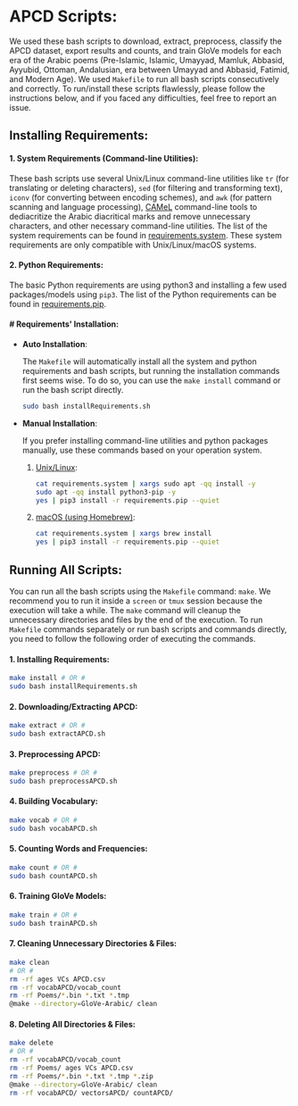 # APCD Scripts:

We used these bash scripts to download, extract, preprocess, classify the APCD dataset, export results and counts, and train GloVe models for each era of the Arabic poems (Pre-Islamic, Islamic, Umayyad, Mamluk, Abbasid, Ayyubid, Ottoman,
 Andalusian, era between Umayyad and Abbasid, Fatimid, and Modern Age). We used `Makefile` to run all bash scripts consecutively and correctly.  To run/install these scripts flawlessly, please follow the instructions below, and if you faced any difficulties, feel free to report an issue.

## Installing Requirements:

#### 1. System Requirements (Command-line Utilities):

These bash scripts use several Unix/Linux command-line utilities like `tr` (for translating or deleting characters), `sed` (for filtering and transforming text), `iconv` (for converting between encoding schemes), and `awk` (for pattern scanning and language processing), [CAMeL](https://camel-tools.readthedocs.io/en/latest/index.html) command-line tools to dediacritize the Arabic diacritical marks and remove unnecessary characters, and other necessary command-line utilities. The list of the system requirements can be found in [requirements.system](https://github.com/Clarkson-Accountability-Transparency/gBiasRoadblocks/blob/main/APCD/requirements.system "requirements.system"). These system requirements are only compatible with Unix/Linux/macOS systems.

#### 2. Python Requirements:

The basic Python requirements are using python3 and installing a few used packages/models using `pip3`.  The list of the Python requirements can be found in [requirements.pip](https://github.com/Clarkson-Accountability-Transparency/gBiasRoadblocks/blob/main/APCD/requirements.system "requirements.pip"). 

#### # Requirements' Installation:

- **Auto Installation**: 
  
  The `Makefile` will automatically install all the system and python requirements and bash scripts, but running the installation commands first seems wise. To do so, you can use the `make install` command or run the bash script directly.
  
  ```bash
  sudo bash installRequirements.sh
  ```

- **Manual Installation**:
  
  If you prefer installing command-line utilities and python packages manually, use these commands based on your operation system.
  
  1. <u>Unix/Linux</u>:
     
     ```bash
     cat requirements.system | xargs sudo apt -qq install -y
     sudo apt -qq install python3-pip -y
     yes | pip3 install -r requirements.pip --quiet
     ```
  
  2. <u>macOS (using Homebrew)</u>:
     
     ```bash
     cat requirements.system | xargs brew install
     yes | pip3 install -r requirements.pip --quiet
     ```

## Running All Scripts:

You can run all the bash scripts using the `Makefile` command: `make`. We recommend you to run it inside a `screen` or `tmux` session because the execution will take a while. The `make` command will cleanup the unnecessary directories and files by the end of the execution. To run `Makefile` commands separately or run bash scripts and commands directly, you need to follow the following order of executing the commands.

#### 1. Installing Requirements:

```bash
make install # OR #
sudo bash installRequirements.sh
```

#### 2. Downloading/Extracting APCD:

```bash
make extract # OR #
sudo bash extractAPCD.sh
```

#### 3. Preprocessing APCD:

```bash
make preprocess # OR #
sudo bash preprocessAPCD.sh
```

#### 4. Building Vocabulary:

```bash
make vocab # OR #
sudo bash vocabAPCD.sh
```

#### 5. Counting Words and Frequencies:

```bash
make count # OR #
sudo bash countAPCD.sh
```

#### 6. Training GloVe Models:

```bash
make train # OR #
sudo bash trainAPCD.sh
```

#### 7. Cleaning Unnecessary Directories & Files:

```bash
make clean 
# OR #
rm -rf ages VCs APCD.csv
rm -rf vocabAPCD/vocab_count
rm -rf Poems/*.bin *.txt *.tmp
@make --directory=GloVe-Arabic/ clean
```

#### 8. Deleting All Directories & Files:

```bash
make delete 
# OR #
rm -rf vocabAPCD/vocab_count
rm -rf Poems/ ages VCs APCD.csv
rm -rf Poems/*.bin *.txt *.tmp *.zip
@make --directory=GloVe-Arabic/ clean
rm -rf vocabAPCD/ vectorsAPCD/ countAPCD/
```
